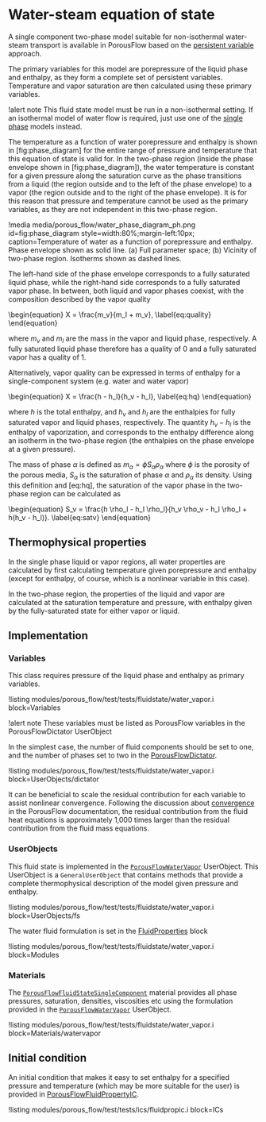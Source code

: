 # Water-steam equation of state

A single component two-phase model suitable for non-isothermal water-steam transport is available in PorousFlow based on the [persistent variable](/persistent_variables.md) approach.

The primary variables for this model are porepressure of the liquid phase and enthalpy, as they form a complete set of persistent variables. Temperature and vapor saturation are then calculated using these primary variables.

!alert note
This fluid state model must be run in a non-isothermal setting. If an isothermal model of
water flow is required, just use one of the [single phase](singlephase.md) models instead.

The temperature as a function of water porepressure and enthalpy is shown in [fig:phase_diagram] for the entire range of pressure and temperature that this equation of state is valid for. In the two-phase region (inside the phase envelope shown in [fig:phase_diagram]), the water temperature
is constant for a given pressure along the saturation curve as the phase transitions from a liquid (the region outside and to the left of the phase envelope) to a vapor (the region outside and to the right of the phase envelope). It is for this reason that pressure and temperature cannot be used as the primary variables, as they are not independent in this two-phase region.

!media media/porous_flow/water_phase_diagram_ph.png
       id=fig:phase_diagram
       style=width:80%;margin-left:10px;
       caption=Temperature of water as a function of porepressure and enthalpy. Phase envelope
       shown as solid line. (a) Full parameter space; (b) Vicinity of two-phase region. Isotherms shown as dashed lines.

The left-hand side of the phase envelope corresponds to a fully saturated liquid phase, while the right-hand side corresponds to a fully saturated vapor phase. In between, both liquid and vapor phases coexist, with the composition described by the vapor quality

\begin{equation}
X = \frac{m_v}{m_l + m_v},
\label{eq:quality}
\end{equation}

where $m_v$ and $m_l$ are the mass in the vapor and liquid phase, respectively. A fully saturated liquid phase therefore has a quality of 0 and a fully saturated vapor has a quality of 1.

Alternatively, vapor quality can be expressed in terms of enthalpy for a single-component system (e.g. water and water vapor)

\begin{equation}
X = \frac{h - h_l}{h_v - h_l},
\label{eq:hq}
\end{equation}

where $h$ is the total enthalpy, and $h_v$ and $h_l$ are the enthalpies for fully saturated vapor and liquid phases, respectively. The quantity $h_v - h_l$ is the enthalpy of vaporization, and corresponds to the enthalpy difference along an isotherm in the two-phase region (the enthalpies on the phase envelope at a given pressure).

The mass of phase $\alpha$ is defined as $m_{\alpha} = \phi S_{\alpha} \rho_{\alpha}$ where $\phi$ is the porosity of the porous media, $S_{\alpha}$ is the saturation of phase $\alpha$ and $\rho_{\alpha}$ its density. Using this definition and [eq:hq], the saturation of the vapor phase in the two-phase region can be calculated as

\begin{equation}
S_v = \frac{h \rho_l - h_l \rho_l}{h_v \rho_v - h_l \rho_l + h(h_v - h_l)}.
\label{eq:satv}
\end{equation}

## Thermophysical properties

In the single phase liquid or vapor regions, all water properties are calculated by first calculating temperature given porepressure and enthalpy (except for enthalpy, of course, which is a nonlinear variable in this case).

In the two-phase region, the properties of the liquid and vapor are calculated at the saturation temperature and pressure, with enthalpy given by the fully-saturated state for either vapor or liquid.

## Implementation

### Variables

This class requires pressure of the liquid phase and enthalpy as primary variables.

!listing modules/porous_flow/test/tests/fluidstate/water_vapor.i block=Variables

!alert note
These variables must be listed as PorousFlow variables in the PorousFlowDictator UserObject

In the simplest case, the number of fluid components should be set to one, and the number of phases set to two in the [PorousFlowDictator](/PorousFlowDictator.md).

!listing modules/porous_flow/test/tests/fluidstate/water_vapor.i block=UserObjects/dictator

It can be beneficial to scale the residual contribution for each variable to assist nonlinear convergence. Following the discussion about [convergence](/porous_flow/convergence.md) in the PorousFlow documentation, the residual contribution from the fluid heat equations is approximately 1,000 times larger than the residual contribution from the fluid mass equations.

### UserObjects

This fluid state is implemented in the [`PorousFlowWaterVapor`](/PorousFlowWaterVapor.md)
UserObject. This UserObject is a `GeneralUserObject` that contains methods that provide a
complete thermophysical description of the model given pressure and enthalpy.

!listing modules/porous_flow/test/tests/fluidstate/water_vapor.i block=UserObjects/fs

The water fluid formulation is set in the [FluidProperties](/fluid_properties/index.md) block

!listing modules/porous_flow/test/tests/fluidstate/water_vapor.i block=Modules

### Materials

The [`PorousFlowFluidStateSingleComponent`](/PorousFlowFluidStateSingleComponent.md) material provides all phase pressures, saturation, densities, viscosities etc using the formulation provided in the [`PorousFlowWaterVapor`](/PorousFlowWaterVapor.md) UserObject.

!listing modules/porous_flow/test/tests/fluidstate/water_vapor.i block=Materials/watervapor

## Initial condition

An initial condition that makes it easy to set enthalpy for a specified pressure and temperature (which may be more suitable for the user) is provided in [PorousFlowFluidPropertyIC](/PorousFlowFluidPropertyIC.md).

!listing modules/porous_flow/test/tests/ics/fluidpropic.i block=ICs
